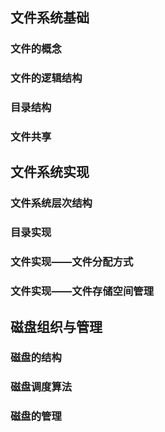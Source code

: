 ## 文件系统基础

### 文件的概念





### 文件的逻辑结构







### 目录结构







### 文件共享







## 文件系统实现

### 文件系统层次结构





### 目录实现





### 文件实现——文件分配方式







### 文件实现——文件存储空间管理









## 磁盘组织与管理

### 磁盘的结构





### 磁盘调度算法







### 磁盘的管理





